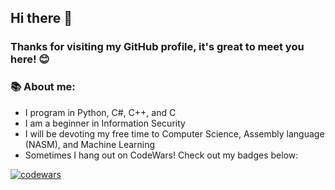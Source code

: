 ## Hi there 👋
### Thanks for visiting my GitHub profile, it's great to meet you here! 😊
### 📚 About me:
 - I program in Python, C#, C++, and C
 - I am a beginner in Information Security
 - I will be devoting my free time to Computer Science, Assembly language (NASM), and Machine Learning
 - Sometimes I hang out on CodeWars! Check out my badges below:

[![codewars](https://www.codewars.com/users/0xCoDSnet/badges/micro)](https://www.codewars.com/users/0xCoDSnet)
